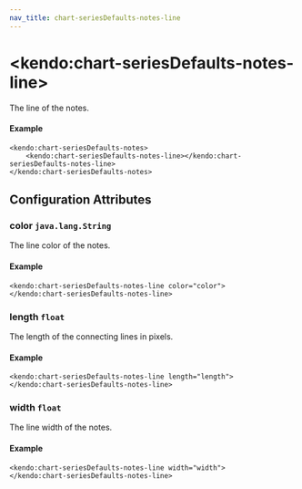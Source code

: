 ```yaml
---
nav_title: chart-seriesDefaults-notes-line
---
```


# \<kendo:chart-seriesDefaults-notes-line\>

The line of the notes.

#### Example
    <kendo:chart-seriesDefaults-notes>
        <kendo:chart-seriesDefaults-notes-line></kendo:chart-seriesDefaults-notes-line>
    </kendo:chart-seriesDefaults-notes>

## Configuration Attributes

### color `java.lang.String`

The line color of the notes.

#### Example
    <kendo:chart-seriesDefaults-notes-line color="color">
    </kendo:chart-seriesDefaults-notes-line>

### length `float`

The length of the connecting lines in pixels.

#### Example
    <kendo:chart-seriesDefaults-notes-line length="length">
    </kendo:chart-seriesDefaults-notes-line>

### width `float`

The line width of the notes.

#### Example
    <kendo:chart-seriesDefaults-notes-line width="width">
    </kendo:chart-seriesDefaults-notes-line>

